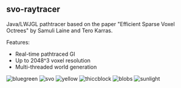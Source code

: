 ## svo-raytracer

Java/LWJGL pathtracer based on the paper "Efficient Sparse Voxel Octrees" by Samuli Laine and Tero Karras.

Features:
 - Real-time pathtraced GI
 - Up to 2048^3 voxel resolution
 - Multi-threaded world generation

![bluegreen](https://user-images.githubusercontent.com/34610019/118948016-be657b80-b90c-11eb-9128-9fbd6fb22f8d.png)
![svo](https://user-images.githubusercontent.com/34610019/118948027-c2919900-b90c-11eb-992f-d8f87df4d269.png)
![yellow](https://user-images.githubusercontent.com/34610019/118949015-b1955780-b90d-11eb-8247-a3749b784e67.png)
![thiccblock](https://user-images.githubusercontent.com/34610019/118949025-b3f7b180-b90d-11eb-82cf-752452898c15.png)
![blobs](https://user-images.githubusercontent.com/34610019/119221525-afb1cc80-baa4-11eb-97f6-cd3b8ac5e4a1.png)
![sunlight](https://user-images.githubusercontent.com/34610019/119627973-87d2a980-bdc1-11eb-8661-fa06eb7b1add.png)

